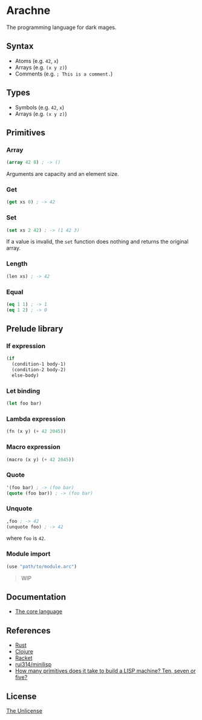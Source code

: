 # Arachne

The programming language for dark mages.

## Syntax

- Atoms (e.g. `42`, `x`)
- Arrays (e.g. `(x y z)`)
- Comments (e.g. `; This is a comment.`)

## Types

- Symbols (e.g. `42`, `x`)
- Arrays (e.g. `(x y z)`)

## Primitives

### Array

```lisp
(array 42 8) ; -> ()
```

Arguments are capacity and an element size.

### Get

```lisp
(get xs 0) ; -> 42
```

### Set

```lisp
(set xs 2 42) ; -> (1 42 3)
```

If a value is invalid, the `set` function does nothing and returns the original array.

### Length

```lisp
(len xs) ; -> 42
```

### Equal

```lisp
(eq 1 1) ; -> 1
(eq 1 2) ; -> 0
```

## Prelude library

### If expression

```lisp
(if
  (condition-1 body-1)
  (condition-2 body-2)
  else-body)
```

### Let binding

```lisp
(let foo bar)
```

### Lambda expression

```lisp
(fn (x y) (+ 42 2045))
```

### Macro expression

```lisp
(macro (x y) (+ 42 2045))
```

### Quote

```lisp
'(foo bar) ; -> (foo bar)
(quote (foo bar)) ; -> (foo bar)
```

### Unquote

```lisp
,foo ; -> 42
(unquote foo) ; -> 42
```

where `foo` is `42`.

### Module import

```lisp
(use "path/to/module.arc")
```

> WIP

## Documentation

- [The core language](core.md)

## References

- [Rust](https://www.rust-lang.org/)
- [Clojure](https://clojure.org/)
- [Racket](https://racket-lang.org/)
- [rui314/minilisp](https://github.com/rui314/minilisp)
- [How many primitives does it take to build a LISP machine? Ten, seven or five?](https://stackoverflow.com/questions/3482389/how-many-primitives-does-it-take-to-build-a-lisp-machine-ten-seven-or-five)

## License

[The Unlicense](UNLICENSE)
